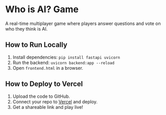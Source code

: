 # Who is AI? Game

A real-time multiplayer game where players answer questions and vote on who they think is AI.

## How to Run Locally
1. Install dependencies: `pip install fastapi uvicorn`
2. Run the backend: `uvicorn backend:app --reload`
3. Open `frontend.html` in a browser.

## How to Deploy to Vercel
1. Upload the code to GitHub.
2. Connect your repo to [Vercel](https://vercel.com/) and deploy.
3. Get a shareable link and play live!
